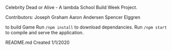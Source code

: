 Celebrity Dead or Alive - A lambda School Build Week Project.

Contributors:
Joseph Graham
Aaron Andersen
Spencer Elggren

to build Game Run `/npm install` to download dependancies. Run `/npm start` to compile and serve the application.

README.md Created 1/1/2020

